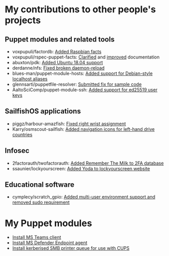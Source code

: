 # My contributions to other people's projects

## Puppet modules and related tools

- voxpupuli/factordb: [Added Raspbian facts](https://github.com/camptocamp/facterdb/pull/136)
- voxpupuli/rspec-puppet-facts: [Clarified](https://github.com/mcanevet/rspec-puppet-facts/pull/106) and [improved](https://github.com/mcanevet/rspec-puppet-facts/pull/108) documentation
- abuxton/pdk: [Added Ubuntu 18.04 support](https://github.com/abuxton/pdk/pull/3)
- derdanne/nfs: [Fixed broken daemon-reload](https://github.com/derdanne/puppet-nfs/pull/102)
- blues-man/puppet-module-hosts: [Added support for Debian-style localhost aliases](https://github.com/blues-man/puppet-module-hosts/pull/1)
- glennsarti/puppetfile-resolver: [Submitted fix for sample code](https://github.com/glennsarti/puppetfile-resolver/issues/7)
- AaltoSciComp/puppet-module-ssh: [Added support for ed25519 user keys](https://github.com/AaltoSciComp/puppet-module-ssh/commit/e100afe4ecb84f64f685e63f5a16aa988bf6adc9)

## SailfishOS applications

- piggz/harbour-amazfish: [Fixed right wrist assignment](https://github.com/piggz/harbour-amazfish/pull/89)
- Karry/osmscout-sailfish: [Added navigation icons for left-hand drive countries](https://github.com/Karry/osmscout-sailfish/pull/176)

## Infosec

- 2factorauth/twofactorauth: [Added Remember The Milk to 2FA database](https://github.com/2factorauth/twofactorauth/pull/3635)
- ssaunier/lockyourscreen: [Added Yoda to lockyourscreen website](https://github.com/ssaunier/lockyourscreen/pull/10)

## Educational software

- cymplecy/scratch_gpio: [Added multi-user environment support and removed sudo requirement](https://github.com/cymplecy/scratch_gpio/pull/16)

# My Puppet modules

- [Install MS Teams client](https://github.com/newcastleuniversity/puppet_module_microsoft_teams)
- [Install MS Defender Endpoint agent](https://github.com/newcastleuniversity/puppet_module_microsoft_defender_atp_agent)
- [Install kerberised SMB printer queue for use with CUPS](https://github.com/newcastleuniversity/puppet-module-ksmb)
